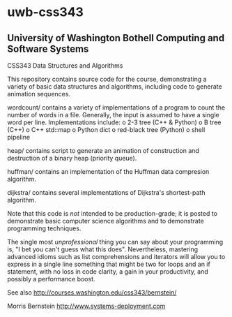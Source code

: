 uwb-css343
==========

University of Washington Bothell Computing and Software Systems
---------------------------------------------------------------

CSS343 Data Structures and Algorithms

This repository contains source code for the course, demonstrating
a variety of basic data structures and algorithms, including code to
generate animation sequences.

wordcount/ contains a variety of implementations of a program to count
the number of words in a file.  Generally, the input is assumed to
have a single word per line.  Implementations include:
o 2-3 tree (C++ & Python)
o B tree (C++)
o C++ std::map
o Python dict
o red-black tree (Python)
o shell pipeline

heap/ contains script to generate an animation of construction and
destruction of a binary heap (priority queue).

huffman/ contains an implementation of the Huffman data compresion
algorithm.

dijkstra/ contains several implementations of Dijkstra's shortest-path
algorithm.

Note that this code is *not* intended to be production-grade; it is
posted to demonstrate basic computer science algorithms and to
demonstrate programming techniques.

The single most _unprofessional_ thing you can say about your
programming is, "I bet you can't guess what this does".  Nevertheless,
mastering advanced idioms such as list comprehensions and iterators
will allow you to express in a single line something that might be two
for loops and an if statement, with no loss in code clarity, a gain in
your productivity, and possibly a performance boost.

See also http://courses.washington.edu/css343/bernstein/


Morris Bernstein
http://www.systems-deployment.com
